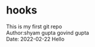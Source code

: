 # hooks
This is my first git repo
<br/>
Author:shyam gupta govind gupta
<br/>
Date: 2022-02-22
Hello
